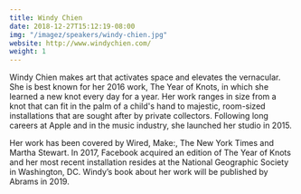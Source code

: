 ```yaml
---
title: Windy Chien
date: 2018-12-27T15:12:19-08:00
img: "/imagez/speakers/windy-chien.jpg"
website: http://www.windychien.com/
weight: 1
---
```


Windy Chien makes art that activates space and elevates the vernacular. She is best known for her 2016 work, The Year of Knots, in which she learned a new knot every day for a year. Her work ranges in size from a knot that can fit in the palm of a child's hand to majestic, room-sized installations that are sought after by private collectors. Following long careers at Apple and in the music industry, she launched her studio in 2015.

Her work has been covered by Wired, Make:, The New York Times and Martha Stewart. In 2017, Facebook acquired an edition of The Year of Knots and her most recent installation resides at the National Geographic Society in Washington, DC. Windy’s book about her work will be published by Abrams in 2019.


